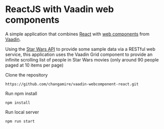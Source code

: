 # ReactJS with Vaadin web components

A simple application that combines [React](https://reactjs.org/) with [web components](https://www.webcomponents.org/) 
from [Vaadin](https://vaadin.com). 

Using the [Star Wars API](https://swapi.co) to provide some sample data via a RESTful web service, this application
uses the Vaadin Grid component to provide an infinite scrolling list of people in Star Wars movies (only around
90 people paged at 10 items per page)

Clone the repository

    https://github.com/changamire/vaadin-webcomponent-react.git
    
Run npm install

    npm install
    
Run local server

    npm run start